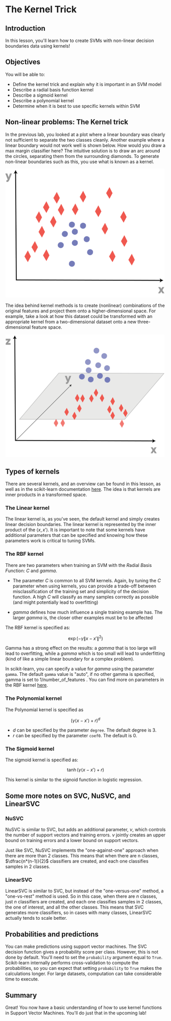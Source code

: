 
# The Kernel Trick

## Introduction

In this lesson, you'll learn how to create SVMs with non-linear decision boundaries data using kernels!

## Objectives

You will be able to:
- Define the kernel trick and explain why it is important in an SVM model 
- Describe a radial basis function kernel  
- Describe a sigmoid kernel  
- Describe a polynomial kernel 
- Determine when it is best to use specific kernels within SVM 

## Non-linear problems: The Kernel trick

In the previous lab, you looked at a plot where a linear boundary was clearly not sufficient to separate the two classes cleanly. Another example where a linear boundary would not work well is shown below. How would you draw a max margin classifier here? The intuitive solution is to draw an arc around the circles, separating them from the surrounding diamonds. To generate non-linear boundaries such as this, you use what is known as a kernel.

<img src="images/new_SVM_nonlin.png" width="500">

The idea behind kernel methods is to create (nonlinear) combinations of the original features and project them onto a higher-dimensional space. For example, take a look at how this dataset could be transformed with an appropriate kernel from a two-dimensional dataset onto a new three-dimensional feature space.

<img src="images/new_SVM_kernel.png" width="500">

## Types of kernels

There are several kernels, and an overview can be found in this lesson, as well as in the scikit-learn documentation [here](https://scikit-learn.org/stable/modules/svm.html#kernel-functions). The idea is that kernels are inner products in a transformed space. 

### The Linear kernel

The linear kernel is, as you've seen, the default kernel and simply creates linear decision boundaries. The linear kernel is represented by the inner product of the $\langle x, x' \rangle$. It is important to note that some kernels have additional parameters that can be specified and knowing how these parameters work is critical to tuning SVMs.

### The RBF kernel

There are two parameters when training an SVM with the *R*adial *B*asis *F*unction: $C$ and $gamma$. 

- The parameter $C$ is common to all SVM kernels. Again, by tuning the $C$ parameter when using kernels, you can provide a trade-off between misclassification of the training set and simplicity of the decision function. A high $C$ will classify as many samples correctly as possible (and might potentially lead to overfitting) 

- $gamma$ defines how much influence a single training example has. The larger $gamma$ is, the closer other examples must be to be affected 

The RBF kernel is specified as:  

$$\exp{(-\gamma \lVert  x -  x' \rVert^2)} $$

Gamma has a strong effect on the results: a $gamma$ that is too large will lead to overfitting, while a $gamma$ which is too small will lead to underfitting (kind of like a simple linear boundary for a complex problem). 

In scikit-learn, you can specify a value for $gamma$ using the parameter `gamma`. The default `gamma` value is "auto", if no other gamma is specified, gamma is set to $1/\text{number_of_features}$ . You can find more on parameters in the RBF kernel [here](https://scikit-learn.org/stable/auto_examples/svm/plot_rbf_parameters.html).

### The Polynomial kernel

The Polynomial kernel is specified as 

$$(\gamma \langle  x -  x' \rangle+r)^d $$

- $d$ can be specified by the parameter `degree`. The default degree is 3. 
- $r$ can be specified by the parameter `coef0`. The default is 0.

### The Sigmoid kernel

The sigmoid kernel is specified as: 

$$\tanh ( \gamma\langle  x -  x' \rangle+r) $$

This kernel is similar to the signoid function in logistic regression.

## Some more notes on SVC, NuSVC, and LinearSVC

### NuSVC

NuSVC is similar to SVC, but adds an additional parameter, $\nu$, which controls the number of support vectors and training errors. $\nu$ jointly creates an upper bound on training errors and a lower bound on support vectors.


Just like SVC, NuSVC implements the "one-against-one" approach when there are more than 2 classes. This means that when there are n classes, $\dfrac{n*(n-1)}{2}$ classifiers are created, and each one classifies samples in 2 classes. 

### LinearSVC

LinearSVC is similar to SVC, but instead of the "one-versus-one" method, a "one-vs-rest" method is used. So in this case, when there are $n$ classes, just $n$ classifiers are created, and each one classifies samples in 2 classes, the one of interest, and all the other classes. This means that SVC generates more classifiers, so in cases with many classes, LinearSVC actually tends to scale better. 


## Probabilities and predictions 

You can make predictions using support vector machines. The SVC decision function gives a probability score per class. However, this is not done by default. You'll need to set the `probability` argument equal to `True`. Scikit-learn internally performs cross-validation to compute the probabilities, so you can expect that setting `probability` to `True` makes the calculations longer. For large datasets, computation can take considerable time to execute.

## Summary

Great! You now have a basic understanding of how to use kernel functions in Support Vector Machines. You'll do just that in the upcoming lab!
